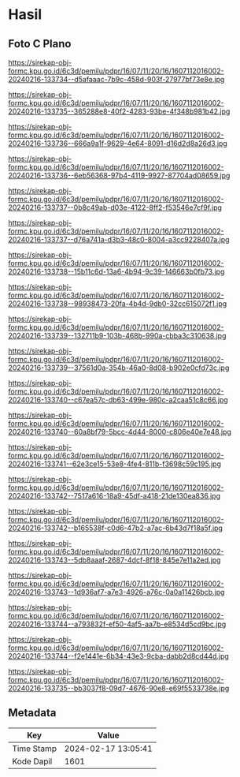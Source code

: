 # Hasil

## Foto C Plano

https://sirekap-obj-formc.kpu.go.id/6c3d/pemilu/pdpr/16/07/11/20/16/1607112016002-20240216-133734--d5afaaac-7b9c-458d-903f-27977bf73e8e.jpg

https://sirekap-obj-formc.kpu.go.id/6c3d/pemilu/pdpr/16/07/11/20/16/1607112016002-20240216-133735--365288e8-40f2-4283-93be-4f348b981b42.jpg

https://sirekap-obj-formc.kpu.go.id/6c3d/pemilu/pdpr/16/07/11/20/16/1607112016002-20240216-133736--666a9a1f-9629-4e64-8091-d16d2d8a26d3.jpg

https://sirekap-obj-formc.kpu.go.id/6c3d/pemilu/pdpr/16/07/11/20/16/1607112016002-20240216-133736--6eb56368-97b4-4119-9927-87704ad08659.jpg

https://sirekap-obj-formc.kpu.go.id/6c3d/pemilu/pdpr/16/07/11/20/16/1607112016002-20240216-133737--0b8c49ab-d03e-4122-8ff2-f53546e7cf9f.jpg

https://sirekap-obj-formc.kpu.go.id/6c3d/pemilu/pdpr/16/07/11/20/16/1607112016002-20240216-133737--d76a741a-d3b3-48c0-8004-a3cc9228407a.jpg

https://sirekap-obj-formc.kpu.go.id/6c3d/pemilu/pdpr/16/07/11/20/16/1607112016002-20240216-133738--15b11c6d-13a6-4b94-9c39-146663b0fb73.jpg

https://sirekap-obj-formc.kpu.go.id/6c3d/pemilu/pdpr/16/07/11/20/16/1607112016002-20240216-133738--98938473-20fa-4b4d-9db0-32cc615072f1.jpg

https://sirekap-obj-formc.kpu.go.id/6c3d/pemilu/pdpr/16/07/11/20/16/1607112016002-20240216-133739--132711b9-103b-468b-990a-cbba3c310638.jpg

https://sirekap-obj-formc.kpu.go.id/6c3d/pemilu/pdpr/16/07/11/20/16/1607112016002-20240216-133739--37561d0a-354b-46a0-8d08-b902e0cfd73c.jpg

https://sirekap-obj-formc.kpu.go.id/6c3d/pemilu/pdpr/16/07/11/20/16/1607112016002-20240216-133740--c67ea57c-db63-499e-980c-a2caa51c8c66.jpg

https://sirekap-obj-formc.kpu.go.id/6c3d/pemilu/pdpr/16/07/11/20/16/1607112016002-20240216-133740--60a8bf79-5bcc-4d44-8000-c806e40e7e48.jpg

https://sirekap-obj-formc.kpu.go.id/6c3d/pemilu/pdpr/16/07/11/20/16/1607112016002-20240216-133741--62e3ce15-53e8-4fe4-811b-f3698c59c195.jpg

https://sirekap-obj-formc.kpu.go.id/6c3d/pemilu/pdpr/16/07/11/20/16/1607112016002-20240216-133742--7517a616-18a9-45df-a418-21de130ea836.jpg

https://sirekap-obj-formc.kpu.go.id/6c3d/pemilu/pdpr/16/07/11/20/16/1607112016002-20240216-133742--b165538f-c0d6-47b2-a7ac-6b43d7f18a5f.jpg

https://sirekap-obj-formc.kpu.go.id/6c3d/pemilu/pdpr/16/07/11/20/16/1607112016002-20240216-133743--5db8aaaf-2687-4dcf-8f18-845e7e11a2ed.jpg

https://sirekap-obj-formc.kpu.go.id/6c3d/pemilu/pdpr/16/07/11/20/16/1607112016002-20240216-133743--1d936af7-a7e3-4926-a76c-0a0a11426bcb.jpg

https://sirekap-obj-formc.kpu.go.id/6c3d/pemilu/pdpr/16/07/11/20/16/1607112016002-20240216-133744--a793832f-ef50-4af5-aa7b-e8534d5cd9bc.jpg

https://sirekap-obj-formc.kpu.go.id/6c3d/pemilu/pdpr/16/07/11/20/16/1607112016002-20240216-133744--f2e1441e-6b34-43e3-9cba-dabb2d8cd44d.jpg

https://sirekap-obj-formc.kpu.go.id/6c3d/pemilu/pdpr/16/07/11/20/16/1607112016002-20240216-133735--bb3037f8-09d7-4676-90e8-e69f5533738e.jpg


## Metadata

| Key        | Value               |
| ---------- | ------------------- |
| Time Stamp | 2024-02-17 13:05:41 |
| Kode Dapil | 1601                |



